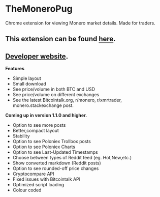 # TheMoneroPug
Chrome extension for viewing Monero market details. Made for traders.

This extension can be found [here](https://monerocoin.github.io). 
---------

[Developer website](https://karthiknallasivan.github.io).
---------

**Features**

* Simple layout
* Small download
* See price/volume in both BTC and USD
* See price/volume on different exchanges
* See the latest Bitcointalk.org, r/monero, r/xmrtrader, monero.stackexchange post.

**Coming up in version 1.1.0 and higher.**

* Option to see more posts
* Better,compact layout
* Stability
* Option to see Poloniex Trollbox posts
* Option to see Poloniex Charts
* Option to see Last-Updated Timestamps
* Choose between types of Reddit feed (eg. Hot,New,etc.)
* Show converted markdown (Reddit posts)
* Option to see rounded-off price changes
* Cryptocompare API
* Fixed issues with Bitcointalk API
* Optimized script loading
* Colour coded

